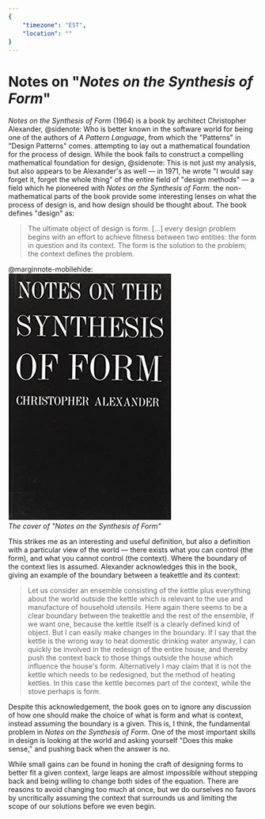 ```yaml
---
{
	"timezone": "EST",
	"location": ""
}
---
```

# Notes on "*Notes on the Synthesis of Form*"

*Notes on the Synthesis of Form* (1964) is a book by architect Christopher Alexander,
@sidenote: Who is better known in the software world for being one of the authors of *A Pattern Language*, from which the "Patterns" in "Design Patterns" comes.
attempting to lay out a mathematical foundation for the process of design. While the book fails to construct a compelling mathematical foundation for design,
@sidenote: This is not just my analysis, but also appears to be Alexander's as well — in 1971, he wrote "I would say forget it, forget the whole thing" of the entire field of "design methods" — a field which he pioneered with *Notes on the Synthesis of Form*.
the non-mathematical parts of the book provide some interesting lenses on what the process of design is, and how design should be thought about. The book defines "design" as:

> The ultimate object of design is form. […] every design problem begins with an effort to achieve fitness between two entities: the form in question and its context. The form is the solution to the problem; the context defines the problem.

@marginnote-mobilehide: <img src="/img/post/synthesis-of-form/book.jpg" alt="The cover of the book 'Notes on the Synthesis of Form' — it is solid black except for the name of the title and the author, 'Christopher Alexander', which are written in capital letters in white"/> <br> *The cover of "Notes on the Synthesis of Form"*

This strikes me as an interesting and useful definition, but also a definition with a particular view of the world — there exists what you can control (the form), and what you cannot control (the context). Where the boundary of the context lies is assumed. Alexander acknowledges this in the book, giving an example of the boundary between a teakettle and its context:

> Let us consider an ensemble consisting of the kettle plus everything about the world outside the kettle which is relevant to the use and manufacture of household utensils. Here again there seems to be a clear boundary between the teakettle and the rest of the ensemble, if we want one, because the kettle itself is a clearly defined kind of object. But I can easily make changes in the boundary. If I say that the kettle is the wrong way to heat domestic drinking water anyway, I can quickly be involved in the redesign of the entire house, and thereby push the context back to those things outside the house which influence the house's form. Alternatively I may claim that it is not the kettle which needs to be redesigned, but the method of heating kettles. In this case the kettle becomes part of the context, while the stove perhaps is form.

Despite this acknowledgement, the book goes on to ignore any discussion of how one should make the choice of what is form and what is context, instead assuming the boundary is a given. This is, I think, the fundamental problem in *Notes on the Synthesis of Form*. One of the most important skills in design is looking at the world and asking yourself "Does this make sense," and pushing back when the answer is no.

While small gains can be found in honing the craft of designing forms to better fit a given context, large leaps are almost impossible without stepping back and being willing to change both sides of the equation. There are reasons to avoid changing too much at once, but we do ourselves no favors by uncritically assuming the context that surrounds us and limiting the scope of our solutions before we even begin.
